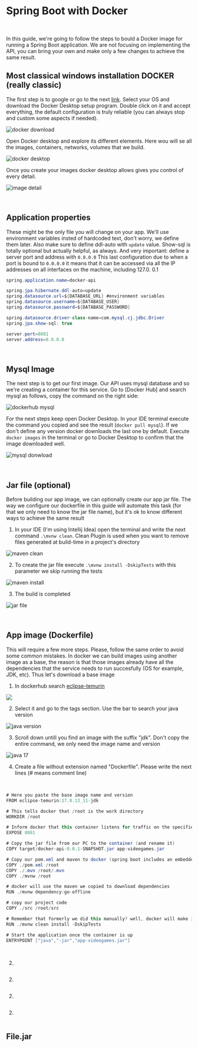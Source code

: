 # Spring Boot with Docker

<br>

In this guide, we're going to follow the steps to  bould a Docker image for running a Spring Boot application. We are not focusing on implementing the API, you can bring your own 
and make only a few changes to achieve the same result.

## Most classical windows installation DOCKER (really classic)

The first step is to google or go to the next [link]( https://www.docker.com/products/docker-desktop). Select your OS and download the Docker Desktop setup program. Double click on it and accept everything, the default configuration is truly reliable (you can always stop and custom some aspects if needed).

![docker download](https://github.com/CristopherLodbrok117/api-with-docker/blob/edb65480f97fc0c16efa9acbb886ccad030150b9/assets/screenshots/00%20-%20install%20docker.png)

Open Docker desktop and explore its different elements. Here wou will se all the images, containers, networks, volumes that we build.

![docker desktop](https://github.com/CristopherLodbrok117/api-with-docker/blob/edb65480f97fc0c16efa9acbb886ccad030150b9/assets/screenshots/01%20-%20docker%20desktop.png)

Once you create your images docker desktop allows gives you control of every detail.

![image detail](https://github.com/CristopherLodbrok117/api-with-docker/blob/edb65480f97fc0c16efa9acbb886ccad030150b9/assets/screenshots/03%20-%20docker%20image%20detail.png)

<br>

## Application properties

These might be the only file you will change on your app. We'll use environment variables insted of hardcoded text, don't worry, we define them later. Also make sure to define ddl-auto with `update` value. Show-sql is totally optional but actually helpful, as always. And very important: define a server port and address with `0.0.0.0`
This last configuration due to when a port is bound to `0.0.0.0` it means that it can be accessed via all the IP addresses on all interfaces on the machine, including 127.0. 0.1

```java
spring.application.name=docker-api

spring.jpa.hibernate.ddl-auto=update
spring.datasource.url=${DATABASE_URL} #environment variables
spring.datasource.username=${DATABASE_USER}
spring.datasource.password=${DATABASE_PASSWORD}

spring.datasource.driver-class-name=com.mysql.cj.jdbc.Driver
spring.jpa.show-sql: true

server.port=8081
server.address=0.0.0.0
```

<br>

## Mysql Image

The next step is to get our first image. Our API uses mysql database and so we're creating a container for this service. Go to [Docker Hub] and search mysql as follows, copy the command on the right side:

![dockerhub mysql](https://github.com/CristopherLodbrok117/api-with-docker/blob/5326087cdc396eed731c2c3a2190d21767695ad1/assets/screenshots/06%20-%20docker%20hub%20mysql%20image.png)

For the next steps keep open Docker Desktop. In your IDE terminal execute the command you copied and see the result (`docker pull mysql`). If we don't define any version docker downloads the last one by default. Execute  `docker images` in the terminal or go to Docker Desktop to confirm that the image downloaded well.

![mysql donwload](https://github.com/CristopherLodbrok117/api-with-docker/blob/5326087cdc396eed731c2c3a2190d21767695ad1/assets/screenshots/11%20-%20docker%20download%20mysql%20image.png)

<br>

## Jar file (optional)

Before building our app image, we can optionally create our app jar file. The way we configure our dockerfile in this guide will automate this task (for that we only need to know the jar file name), but it's ok to know different ways to achieve the same result

1. In your IDE (I'm using Intellij Idea) open the terminal and write the next command `.\mvnw clean`. Clean Plugin is used when you want to remove files generated at build-time in a project's directory

![maven clean](https://github.com/CristopherLodbrok117/api-with-docker/blob/5326087cdc396eed731c2c3a2190d21767695ad1/assets/screenshots/12%20-%20generate%20jar%201.png)

2. To create the jar file execute `.\mvnw install -DskipTests` with this parameter we skip running the tests

![maven install](https://github.com/CristopherLodbrok117/api-with-docker/blob/5326087cdc396eed731c2c3a2190d21767695ad1/assets/screenshots/12%20-%20generate%20jar%202.png)

3. The build is completed

![jar file](https://github.com/CristopherLodbrok117/api-with-docker/blob/5326087cdc396eed731c2c3a2190d21767695ad1/assets/screenshots/12%20-%20generate%20jar%203.png)

<br>

## App image (Dockerfile)

This will require a few more steps. Please, follow the same order to avoid some common mistakes. In docker we can build images using another image as a base, the reason is that those images already have all the dependencies that the service needs to run succesfully (OS for example, JDK, etc). Thus let's download a base image

1. In dockerhub search [eclipse-temurin](https://hub.docker.com/_/eclipse-temurin)

![](https://github.com/CristopherLodbrok117/api-with-docker/blob/main/assets/screenshots/07%20-%20docker%20hub%20eclipse.png)

2. Select it and go to the tags section. Use the bar to search your java version

![java version](https://github.com/CristopherLodbrok117/api-with-docker/blob/5326087cdc396eed731c2c3a2190d21767695ad1/assets/screenshots/08%20-%20eclipse%20tags.png)

3. Scroll down untill you find an image with the suffix "jdk". Don't copy the entire command, we only need the image name and version

![java 17](https://github.com/CristopherLodbrok117/api-with-docker/blob/5326087cdc396eed731c2c3a2190d21767695ad1/assets/screenshots/09%20-%20eclipse%20for%20java%2017.png)

4. Create a file without extension named "Dockerfile". Please write the next lines (# means comment line)

<br>

```java
# Here you paste the base image name and version
FROM eclipse-temurin:17.0.13_11-jdk

# This tells docker that /root is the work directory
WORKDIR /root

# Inform docker that this container listens for traffic on the specified port 8081
EXPOSE 8081

# Copy the jar file from our PC to the container (and rename it)
COPY target/docker-api-0.0.1-SNAPSHOT.jar app-videogames.jar

# Copy our pom.xml and maven to docker (spring boot includes an embedded maven)
COPY ./pom.xml /root
COPY ./.mvn /root/.mvn
COPY ./mvnw /root

# docker will use the maven we copied to download dependencies
RUN ./mvnw dependency:go-offline

# copy our project code
COPY ./src /root/src

# Remember that formerly we did this manually? well, docker will make it for you with this line
RUN ./mvnw clean install -DskipTests

# Start the application once the container is up
ENTRYPOINT ["java","-jar","app-videogames.jar"]

```

<br>

2. 

![]()

2. 

![]()

2. 

![]()

2. 

![]()


## File.jar

